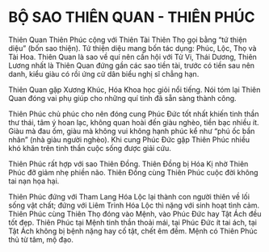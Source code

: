 # BỘ SAO THIÊN QUAN - THIÊN PHÚC

Thiên Quan Thiên Phúc cộng với Thiên Tài Thiên Thọ gọi bằng “tứ thiện diệu” (bốn sao thiện). Tứ thiện diệu mang bốn tác dụng: Phúc, Lộc, Thọ và Tài Hoa. Thiên Quan là sao về quí nên cần hội với Tử Vi, Thái Dương, Thiên Lương nhất là Thiên Quan đứng gần các sao tiền tài, trước có tiền sau nên danh, kiểu giàu có rồi ứng cử dân biểu nghị sĩ chẳng hạn.

Thiên Quan gặp Xương Khúc, Hóa Khoa học giỏi nổi tiếng. Nói tóm lại Thiên Quan đóng vai phụ giúp cho những quí tinh đã sẵn sàng thành công.

Thiên Phúc chủ phúc cho nên đóng cung Phúc Đức tốt nhất khiến tinh thần thư thái, tâm ý hoan lạc, không quan hoài đến giàu nghèo, tiền bạc nhiều ít. Giàu mà đau ốm, giàu mà không vui không hạnh phúc kể như “phú ốc bần nhân” (nhà giàu người nghèo). Khi cung Phúc Đức gặp Thiên Phúc nhiều khó khăn trên tinh thần cuộc sống được giải cứu.

Thiên Phúc rất hợp với sao Thiên Đồng. Thiên Đồng bị Hóa Kị nhờ Thiên Phúc đỡ giảm nhẹ phiền não. Thiên Đồng cùng Thiên Phúc cuộc đời không tai nạn họa hại.

Thiên Phúc đứng với Tham Lang Hóa Lộc lại thành con người thiên về lối sống vật chất; đứng với Liêm Trinh Hóa Lộc thì nặng với sinh hoạt tình cảm. Thiên Phúc cùng Thiên Thọ đóng vào Mệnh, vào Phúc Đức hay Tật Ách đều tốt đẹp. Thiên Phúc tại Mệnh tinh thần thoải mái, tại Phúc Đức ít tai ách, tại Tật Ách không bị bệnh nặng hay cố tật, chết êm đềm. Mệnh có Thiên Phúc thủ từ tâm, mộ đạo.